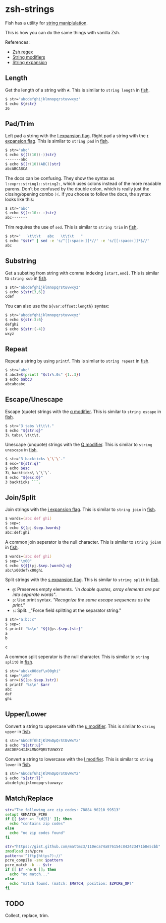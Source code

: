 # zsh-strings

Fish has a utility for [string maniplulation][string].

This is how you can do the same things with vanilla Zsh.

References:
- [Zsh regex][3]
- [String modifiers][1]
- [String expansion][2]

## Length

Get the length of a string with `#`.
This is similar to `string length` in [fish][length].

```zsh
$ str="abcdefghijklmnopqrstuvwxyz"
$ echo ${#str}
26
```

## Pad/Trim

Left pad a string with the [l expansion flag][2].
Right pad a string with the [r expansion flag][2].
This is similar to `string pad` in [fish][pad].

```zsh
$ str="abc"
$ echo ${(l(10)(-))str}
-------abc
$ echo ${(r(10)(ABC))str}
abcABCABCA
```

The docs can be confusing. They show the syntax as `l:expr::string1::string2:`, which
uses colons instead of the more readable parens. Don't be confused by the double colon,
which is really just the closing/opening combo `)(`. If you choose to follow the docs,
the syntax looks like this:

```zsh
$ str="abc"
$ echo ${(r:10::-:)str}
abc-------
```

Trim requires the use of `sed`. This is similar to `string trim` in [fish][trim].

```zsh
$ str="   \t\t\t   abc   \t\t\t   "
$ echo "$str" | sed -e 's/^[[:space:]]*//' -e 's/[[:space:]]*$//'
abc
```

## Substring

Get a substing from string with comma indexing `[start,end]`.
This is similar to `string sub` in [fish][sub].

```zsh
$ str="abcdefghijklmnopqrstuvwxyz"
$ echo ${str[3,6]}
cdef
```

You can also use the `${var:offset:length}` syntax:

```zsh
$ str="abcdefghijklmnopqrstuvwxyz"
$ echo ${str:3:6}
defghi
$ echo ${str:(-4)}
wxyz
```

## Repeat

Repeat a string by using `printf`.
This is similar to `string repeat` in [fish][repeat].

```zsh
$ str="abc"
$ abc3=$(printf "$str%.0s" {1..3})
$ echo $abc3
abcabcabc
```

## Escape/Unescape

Escape (quote) strings with the [q modifier][1].
This is similar to `string escape` in [fish][escape].

```zsh
$ str="3 tabs \t\t\t."
$ echo "${str:q}"
3\ tabs\ \t\t\t.
```

Unescape (unquote) strings with the [Q modifier][1].
This is similar to `string unescape` in [fish][unescape].

```zsh
$ str="3 backticks \`\`\`."
$ esc="${str:q}"
$ echo $esc
3\ backticks\ \`\`\`.
$ echo "${esc:Q}"
3 backticks ```.
```

## Join/Split

Join strings with the [j expansion flag][2].
This is similar to `string join` in [fish][join].

```zsh
$ words=(abc def ghi)
$ sep=:
$ echo ${(pj.$sep.)words}
abc:def:ghi
```

A common join seperator is the null character.
This is similar to `string join0` in [fish][join0].

```zsh
$ words=(abc def ghi)
$ sep="\x00"
$ echo ${${(pj.$sep.)words}:q}
abc\x00def\x00ghi
```

Split strings with the [s expansion flag][2].
This is similar to `string split` in [fish][split].

- `@`: Preserves empty elements. _"In double quotes, array elements are put into separate words"_.
- `p`: Use print syntax. _"Recognize the same escape sequences as the print."_
- `s`: Split. _"Force field splitting at the separator string."

```zsh
$ str="a:b::c"
$ sep=:
$ printf '%s\n' "${(@ps.$sep.)str}"
a
b

c
```

A common split seperator is the null character.
This is similar to `string split0` in [fish][split0].

```zsh
$ str="abc\x00def\x00ghi"
$ sep="\x00"
$ arr=(${(ps.$sep.)str})
$ printf '%s\n' $arr
abc
def
ghi
```

## Upper/Lower

Convert a string to uppercase with the [u modifier][1].
This is similar to `string upper` in [fish][upper].

```zsh
$ str="AbCdEfGhIjKlMnOpQrStUvWxYz"
$ echo "${str:u}"
ABCDEFGHIJKLMNOPQRSTUVWXYZ
```

Convert a string to lowercase with the [l modifier][1].
This is similar to `string lower` in [fish][lower].

```zsh
$ str="AbCdEfGhIjKlMnOpQrStUvWxYz"
$ echo "${str:l}"
abcdefghijklmnopqrstuvwxyz
```

## Match/Replace

```zsh
str="The following are zip codes: 78884 90210 99513"
setopt REMATCH_PCRE
if [[ $str =~ '\d{5}' ]]; then
  echo "contains zip codes"
else
  echo "no zip codes found"
fi
```

```zsh
str="https://gist.github.com/mattmc3/110eca74a876154c842423471b8e5cbb"
zmodload zsh/pcre
pattern='^(ftp|https?)://'
pcre_compile -smx $pattern
pcre_match -b -- $str
if [[ $? -ne 0 ]]; then
  echo "no match..."
else
  echo "match found. (match: $MATCH, position: $ZPCRE_OP)"
fi
```

## TODO

Collect, replace, trim.

[1]: https://zsh.sourceforge.io/Doc/Release/Expansion.html#Modifiers
[2]: https://zsh.sourceforge.io/Doc/Release/Expansion.html#Parameter-Expansion-Flags
[3]: https://zsh.sourceforge.io/Doc/Release/Zsh-Modules.html#The-zsh_002fpcre-Module
[collect]: https://fishshell.com/docs/current/cmds/string-collect.html
[escape]: https://fishshell.com/docs/current/cmds/string-escape.html
[join]: https://fishshell.com/docs/current/cmds/string-join.html
[join0]: https://fishshell.com/docs/current/cmds/string-join0.html
[length]: https://fishshell.com/docs/current/cmds/string-length.html
[lower]: https://fishshell.com/docs/current/cmds/string-lower.html
[match]: https://fishshell.com/docs/current/cmds/string-match.html
[pad]: https://fishshell.com/docs/current/cmds/string-pad.html
[repeat]: https://fishshell.com/docs/current/cmds/string-repeat.html
[replace]: https://fishshell.com/docs/current/cmds/string-replace.html
[split]: https://fishshell.com/docs/current/cmds/string-split.html
[split0]: https://fishshell.com/docs/current/cmds/string-split0.html
[string]: https://fishshell.com/docs/current/cmds/string.html
[sub]: https://fishshell.com/docs/current/cmds/string-sub.html
[trim]: https://fishshell.com/docs/current/cmds/string-trim.html
[unescape]: https://fishshell.com/docs/current/cmds/string-unescape.html
[upper]: https://fishshell.com/docs/current/cmds/string-upper.html
